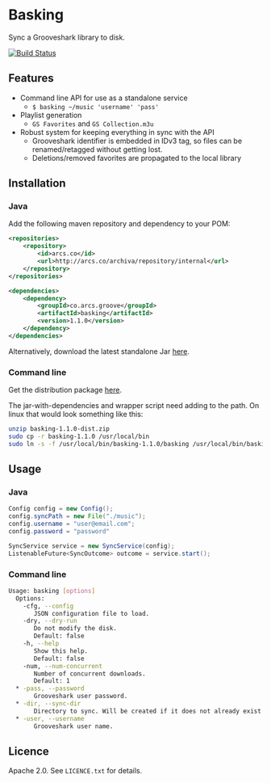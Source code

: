 # Basking

Sync a Grooveshark library to disk.

[![Build Status](http://arcs.co/jenkins/buildStatus/icon?job=basking)](http://arcs.co/jenkins/job/basking/)

## Features

* Command line API for use as a standalone service
  * `$ basking ~/music 'username' 'pass'`
* Playlist generation
  * `GS Favorites` and `GS Collection.m3u`  
* Robust system for keeping everything in sync with the API
  * Grooveshark identifier is embedded in IDv3 tag, so files can be renamed/retagged without getting lost.
  * Deletions/removed favorites are propagated to the local library

## Installation

### Java

Add the following maven repository and dependency to your POM:

```xml
<repositories>
	<repository>
		<id>arcs.co</id>
		<url>http://arcs.co/archiva/repository/internal</url>
	</repository>
</repositories>

<dependencies>
	<dependency>
		<groupId>co.arcs.groove</groupId>
		<artifactId>basking</artifactId>
		<version>1.1.0</version>
	</dependency>
</dependencies>
```

Alternatively, download the latest standalone Jar [here](http://arcs.co/archiva/browse/co.arcs.groove/basking/).

### Command line

Get the distribution package [here](http://arcs.co/archiva/browse/co.arcs.groove/basking/). 

The jar-with-dependencies and wrapper script need adding to the path. On linux that would look something like this:

```bash
unzip basking-1.1.0-dist.zip
sudo cp -r basking-1.1.0 /usr/local/bin
sudo ln -s -f /usr/local/bin/basking-1.1.0/basking /usr/local/bin/basking
```

## Usage

### Java

```java
Config config = new Config();
config.syncPath = new File("./music");
config.username = "user@email.com";
config.password = "password"

SyncService service = new SyncService(config);
ListenableFuture<SyncOutcome> outcome = service.start();
```

### Command line

```bash
Usage: basking [options]
  Options:
    -cfg, --config
       JSON configuration file to load.
    -dry, --dry-run
       Do not modify the disk.
       Default: false
    -h, --help
       Show this help.
       Default: false
    -num, --num-concurrent
       Number of concurrent downloads.
       Default: 1
  * -pass, --password
       Grooveshark user password.
  * -dir, --sync-dir
       Directory to sync. Will be created if it does not already exist.
  * -user, --username
       Grooveshark user name.
```

## Licence

Apache 2.0. See `LICENCE.txt` for details.
